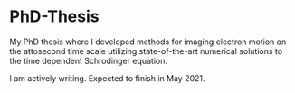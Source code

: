 # PhD-Thesis
My PhD thesis where I developed methods for imaging electron motion on the attosecond time scale utilizing state-of-the-art numerical solutions to the time dependent Schrodinger equation. 

I am actively writing. Expected to finish in May 2021.
